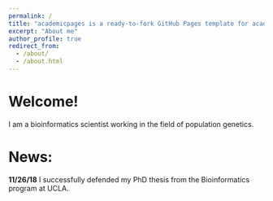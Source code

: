 ```yaml
---
permalink: /
title: "academicpages is a ready-to-fork GitHub Pages template for academic personal websites"
excerpt: "About me"
author_profile: true
redirect_from: 
  - /about/
  - /about.html
---
```


# Welcome!
I am a bioinformatics scientist working in the field of population genetics.

# News:
**11/26/18** I successfully defended my PhD thesis from the Bioinformatics program at UCLA.
